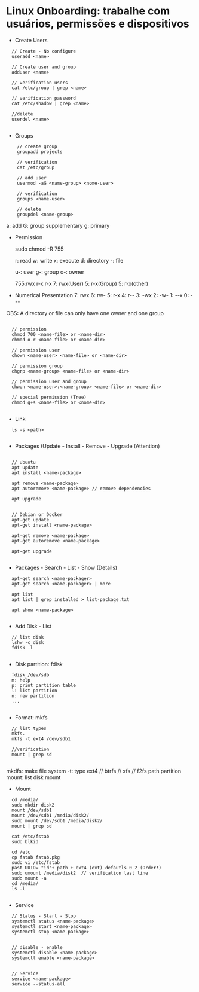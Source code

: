 # Linux Onboarding: trabalhe com usuários, permissões e dispositivos

- Create Users

```
  // Create - No configure
  useradd <name>

  // Create user and group
  adduser <name>

  // verification users
  cat /etc/group | grep <name>

  // verification password
  cat /etc/shadow | grep <name>

  //delete
  userdel <name>
  
```

- Groups

```
    // create group
    groupadd projects
  
    // verification
    cat /etc/group

    // add user 
    usermod -aG <name-group> <nome-user>

    // verification
    groups <name-user>

    // delete 
    groupdel <name-group>      

```

  a: add
  G: group supplementary
  g: primary


- Permission

  sudo chmod -R 755
  
  r: read
  w: write
  x: execute
  d: directory
  -: file

  u-: user
  g-: group
  o-: owner

  755:rwx r-x r-x 
  7: rwx(User) 
  5: r-x(Group)
  5: r-x(other)

- Numerical Presentation
  7: rwx
  6: rw-
  5: r-x
  4: r--
  3: -wx
  2: -w-
  1: --x
  0: ---

OBS: A directory or file can only have one owner and one group

```

  // permission
  chmod 700 <name-file> or <name-dir>
  chmod o-r <name-file> or <name-dir>

  // permission user
  chown <name-user> <name-file> or <name-dir>

  // permission group 
  chgrp <name-group> <name-file> or <name-dir>

  // permission user and group
  chwon <name-user>:<name-group> <name-file> or <name-dir>

  // special permission (Tree)
  chmod g+s <name-file> or <nome-dir>
      
```

- Link

```
  ls -s <path>
  
```

- Packages (Update - Install - Remove - Upgrade (Attention)

```

  // ubuntu
  apt update
  apt install <name-package>
  
  apt remove <name-package>
  apt autoremove <name-package> // remove dependencies
  
  apt upgrade
  

  // Debian or Docker  
  apt-get update
  apt-get install <name-package>

  apt-get remove <name-package>
  apt-get autoremove <name-package>

  apt-get upgrade
  
```

- Packages - Search - List - Show (Details)

```
  apt-get search <name-packager>
  apt-get search <name-packager> | more

  apt list
  apt list | grep installed > list-package.txt

  apt show <name-package>
  
```

- Add Disk - List

```
  // list disk
  lshw -c disk
  fdisk -l 
  
```

- Disk partition: fdisk

```
  fdisk /dev/sdb
  m: help
  p: print partition table
  l: list partition
  n: new partition
  ... 
  
```

- Format: mkfs

``` 
  // list types
  mkfs. 
  mkfs -t ext4 /dev/sdb1

  //verification
  mount | grep sd
  
```

  mkdfs: make file system
  -t: type
  ext4 // btrfs // xfs // f2fs
  path partition
  mount: list disk mount  


- Mount

```
  cd /media/
  sudo mkdir disk2
  mount /dev/sdb1
  mount /dev/sdb1 /media/disk2/
  sudo mount /dev/sdb1 /media/disk2/
  mount | grep sd 

  cat /etc/fstab
  sudo blkid

  cd /etc
  cp fstab fstab.pkg
  sudo vi /etc/fstab
  past UUID= "id"+ path + ext4 (ext) defautls 0 2 (Order!)
  sudo umount /media/disk2  // verification last line
  sudo mount -a
  cd /media/ 
  ls -l
  
```

- Service

```
  // Status - Start - Stop
  systemctl status <name-package>
  systemctl start <name-package>
  systemctl stop <name-package>


  // disable - enable
  systemctl disable <name-package>
  systemctl enable <name-package>
  

  // Service
  service <name-package>
  service --status-all
  
```
